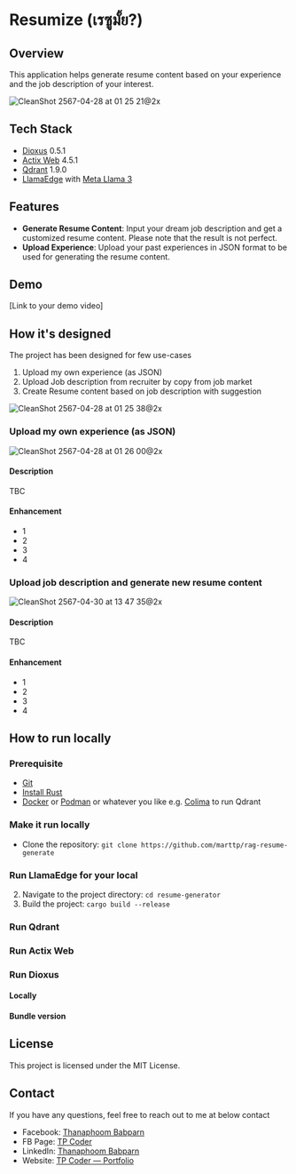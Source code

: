 # Resumize (เรซูมั้ย?)

## Overview
This application helps generate resume content based on your experience and the job description of your interest.

![CleanShot 2567-04-28 at 01 25 21@2x](https://github.com/marttp/rag-resume-generate/assets/34801905/b04e820e-68a5-4c15-b93c-c43aad035fe6)

## Tech Stack
- [Dioxus](https://dioxuslabs.com/) 0.5.1
- [Actix Web](https://actix.rs/) 4.5.1
- [Qdrant](https://qdrant.tech/) 1.9.0
- [LlamaEdge](https://github.com/LlamaEdge/LlamaEdge) with [Meta Llama 3](https://llama.meta.com/llama3/)

## Features
- **Generate Resume Content**: Input your dream job description and get a customized resume content. Please note that the result is not perfect.
- **Upload Experience**: Upload your past experiences in JSON format to be used for generating the resume content.

## Demo
[Link to your demo video]

## How it's designed

The project has been designed for few use-cases
1. Upload my own experience (as JSON)
2. Upload Job description from recruiter by copy from job market
3. Create Resume content based on job description
   with suggestion

![CleanShot 2567-04-28 at 01 25 38@2x](https://github.com/marttp/rag-resume-generate/assets/34801905/eb8564e7-d3dc-46ac-a8d5-ca8745e2102b)

### Upload my own experience (as JSON)

![CleanShot 2567-04-28 at 01 26 00@2x](https://github.com/marttp/rag-resume-generate/assets/34801905/3e222f35-80da-4b7a-ae17-d517545ed31c)

#### Description

TBC

#### Enhancement
- 1
- 2
- 3
- 4

### Upload job description and generate new resume content

![CleanShot 2567-04-30 at 13 47 35@2x](https://github.com/marttp/rag-resume-generate/assets/34801905/f82b17db-a380-4d19-ba9b-42f28c393b88)

#### Description

TBC

#### Enhancement
- 1
- 2
- 3
- 4

## How to run locally

### Prerequisite
- [Git](https://git-scm.com/)
- [Install Rust](https://www.rust-lang.org/tools/install)
- [Docker](https://www.docker.com/products/docker-desktop/) or [Podman](https://podman.io/) or whatever you like e.g. [Colima](https://github.com/abiosoft/colima) to run Qdrant

### Make it run locally
- Clone the repository: `git clone https://github.com/marttp/rag-resume-generate`

### Run LlamaEdge for your local
2. Navigate to the project directory: `cd resume-generator`
3. Build the project: `cargo build --release`

### Run Qdrant

### Run Actix Web

### Run Dioxus

#### Locally

#### Bundle version

## License
This project is licensed under the MIT License.

## Contact
If you have any questions, feel free to reach out to me at below contact
- Facebook: [Thanaphoom Babparn](https://www.facebook.com/thanaphoom.mart/)
- FB Page: [TP Coder](https://www.facebook.com/tpcoder)
- LinkedIn: [Thanaphoom Babparn](https://www.linkedin.com/in/thanaphoom-babparn/)
- Website: [TP Coder — Portfolio](https://portfolio.tpcoder.dev/)
